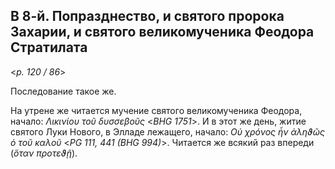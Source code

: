 ## В 8-й. Попразднество, и святого пророка Захарии, и святого великомученика Феодора Стратилата

<*p. 120 / 86*>

Последование такое же. 

На утрене же читается мучение святого великомученика Феодора, начало: *Λικινίου τοῦ δυσσεβοῦς* <*BHG 1751*>. 
И в этот же день, житие святого Луки Нового, в Элладе лежащего, начало: 
*Οὐ χρόνος ἧν ἀληϑῶς ὁ τοῦ καλοῦ* <*PG 111, 441 (BHG 994)*>. Читается же всякий раз впереди (*ὅταν προτεϑῇ*).
